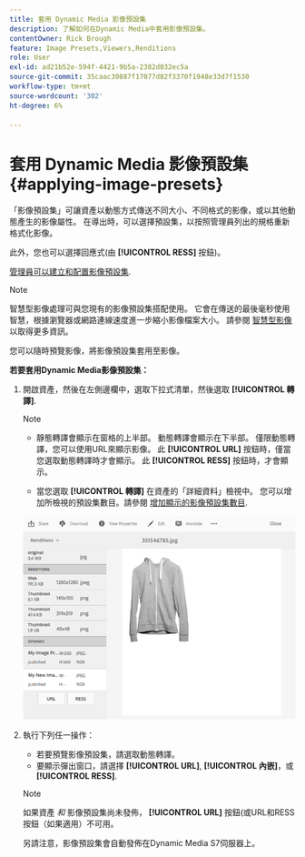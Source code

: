 ```yaml
---
title: 套用 Dynamic Media 影像預設集
description: 了解如何在Dynamic Media中套用影像預設集。
contentOwner: Rick Brough
feature: Image Presets,Viewers,Renditions
role: User
exl-id: ad21b52e-594f-4421-9b5a-2382d032ec5a
source-git-commit: 35caac30887f17077d82f3370f1948e33d7f1530
workflow-type: tm+mt
source-wordcount: '302'
ht-degree: 6%

---
```


# 套用 Dynamic Media 影像預設集 {#applying-image-presets}

「影像預設集」可讓資產以動態方式傳送不同大小、不同格式的影像，或以其他動態產生的影像屬性。 在導出時，可以選擇預設集，以按照管理員列出的規格重新格式化影像。

此外，您也可以選擇回應式(由 **[!UICONTROL RESS]** 按鈕)。

[管理員可以建立和配置影像預設集](managing-image-presets.md).

>[!NOTE]
>
>智慧型影像處理可與您現有的影像預設集搭配使用。 它會在傳送的最後毫秒使用智慧，根據瀏覽器或網路連線速度進一步縮小影像檔案大小。 請參閱 [智慧型影像](imaging-faq.md) 以取得更多資訊。

您可以隨時預覽影像，將影像預設集套用至影像。

**若要套用Dynamic Media影像預設集：**

1. 開啟資產，然後在左側邊欄中，選取下拉式清單，然後選取 **[!UICONTROL 轉譯]**.

   >[!NOTE]
   >
   >* 靜態轉譯會顯示在窗格的上半部。 動態轉譯會顯示在下半部。 僅限動態轉譯，您可以使用URL來顯示影像。 此 **[!UICONTROL URL]** 按鈕時，僅當您選取動態轉譯時才會顯示。 此 **[!UICONTROL RESS]** 按鈕時，才會顯示。
   >
   >* 當您選取 **[!UICONTROL 轉譯]** 在資產的「詳細資料」檢視中。 您可以增加所檢視的預設集數目。請參閱 [增加顯示的影像預設集數目](managing-image-presets.md#increasing-or-decreasing-the-number-of-image-presets-that-display).


   ![chlimage_1-208](assets/chlimage_1-208.png)

1. 執行下列任一操作：

   * 若要預覽影像預設集，請選取動態轉譯。
   * 要顯示彈出窗口，請選擇 **[!UICONTROL URL]**, **[!UICONTROL 內嵌]**，或 **[!UICONTROL RESS]**.

   >[!NOTE]
   >
   >如果資產 *和* 影像預設集尚未發佈， **[!UICONTROL URL]** 按鈕(或URL和RESS按鈕（如果適用）不可用。
   >
   >另請注意，影像預設集會自動發佈在Dynamic Media S7伺服器上。
